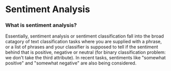 # Sentiment Analysis
### What is sentiment analysis?
Essentially, sentiment analysis or sentiment classification fall into the broad catagory of text classification tasks where you are supplied with a phrase, or a list of phrases and your classifier is supposed to tell if the sentiment behind that is positive, negative or neutral (for binary classification problem: we don't take the third attribute). In recent tasks, sentiments like "somewhat positive" and "somewhat negative" are also being considered.

